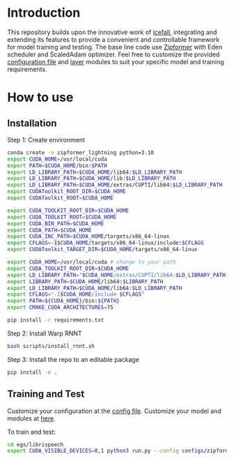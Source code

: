 # Introduction
This repository builds upon the innovative work of [icefall](https://github.com/k2-fsa/icefall), integrating and extending its features to provide a convenient and controllable framework for model training and testing. The base line code use [Zipformer](https://arxiv.org/abs/2310.11230) with Eden scheduler and ScaledAdam optimizer. Feel free to customize the provided [configuration file](D:\DeepLearning\Zipformer_Lightning\egs\librispeech\configs\zipformer.yaml) and [layer](D:\DeepLearning\Zipformer_Lightning\zipformer_lightning\layers) modules to suit your specific model and training requirements.

# How to use
## Installation

Step 1: Create environment
```bash
conda create -n zipformer_lightning python=3.10
export CUDA_HOME=/usr/local/cuda
export PATH=$CUDA_HOME/bin:$PATH
export LD_LIBRARY_PATH=$CUDA_HOME/lib64:$LD_LIBRARY_PATH
export LD_LIBRARY_PATH=$CUDA_HOME/lib:$LD_LIBRARY_PATH
export LD_LIBRARY_PATH=$CUDA_HOME/extras/CUPTI/lib64:$LD_LIBRARY_PATH
export CUDAToolkit_ROOT_DIR=$CUDA_HOME
export CUDAToolkit_ROOT=$CUDA_HOME

export CUDA_TOOLKIT_ROOT_DIR=$CUDA_HOME
export CUDA_TOOLKIT_ROOT=$CUDA_HOME
export CUDA_BIN_PATH=$CUDA_HOME
export CUDA_PATH=$CUDA_HOME
export CUDA_INC_PATH=$CUDA_HOME/targets/x86_64-linux
export CFLAGS=-I$CUDA_HOME/targets/x86_64-linux/include:$CFLAGS
export CUDAToolkit_TARGET_DIR=$CUDA_HOME/targets/x86_64-linux

export CUDA_HOME=/usr/local/cuda # change to your path
export CUDA_TOOLKIT_ROOT_DIR=$CUDA_HOME
export LD_LIBRARY_PATH="$CUDA_HOME/extras/CUPTI/lib64:$LD_LIBRARY_PATH"
export LIBRARY_PATH=$CUDA_HOME/lib64:$LIBRARY_PATH
export LD_LIBRARY_PATH=$CUDA_HOME/lib64:$LD_LIBRARY_PATH
export CFLAGS="-I$CUDA_HOME/include $CFLAGS"
export PATH=${CUDA_HOME}/bin:${PATH}
export CMAKE_CUDA_ARCHITECTURES=75

pip install -r requirements.txt
```
Step 2: Install Warp RNNT

```bash
bash scripts/install_rnnt.sh
```
Step 3: Install the repo to an editable package
```bash
pip install -e .
```

## Training and Test
Customize your configuration at the [config file](D:\DeepLearning\Zipformer_Lightning\egs\librispeech\configs\zipformer.yaml). Customize your model and modules at [here](D:\DeepLearning\Zipformer_Lightning\zipformer_lightning\layers). 

To train and test:
```bash
cd egs/librispeech
export CUDA_VISIBLE_DEVICES=0,1 python3 run.py --config configs/zipformer.yaml
```

